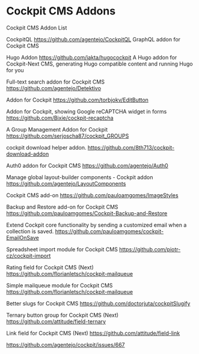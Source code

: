# Cockpit CMS Addons
Cockpit CMS Addon List

CockpitQL
https://github.com/agentejo/CockpitQL
GraphQL addon for Cockpit CMS

Hugo Addon
https://github.com/iakta/hugocockpit
A Hugo addon for Cockpit-Next CMS, generating Hugo compatible content and running Hugo for you

Full-text search addon for Cockpit CMS
https://github.com/agentejo/Detektivo

Addon for Cockpit
https://github.com/torbjokv/EditButton

Addon for Cockpit, showing Google reCAPTCHA widget in forms
https://github.com/Bixie/cockpit-recaptcha

A Group Management Addon for Cockpit
https://github.com/serjoscha87/cockpit_GROUPS

cockpit download helper addon.
https://github.com/8th713/cockpit-download-addon

Auth0 addon for Cockpit CMS
https://github.com/agentejo/Auth0

Manage global layout-builder components - Cockpit addon
https://github.com/agentejo/LayoutComponents

Cockpit CMS add-on
https://github.com/pauloamgomes/ImageStyles

Backup and Restore add-on for Cockpit CMS
https://github.com/pauloamgomes/Cockpit-Backup-and-Restore

Extend Cockpit core functionality by sending a customized email when a collection is saved.
https://github.com/pauloamgomes/cockpit-EmailOnSave

Spreadsheet import module for Cockpit CMS
https://github.com/piotr-cz/cockpit-import

Rating field for Cockpit CMS (Next)
https://github.com/florianletsch/cockpit-mailqueue

Simple mailqueue module for Cockpit CMS
https://github.com/florianletsch/cockpit-mailqueue

Better slugs for Cockpit CMS
https://github.com/doctorjuta/cockpitSlugify

Ternary button group for Cockpit CMS (Next)
https://github.com/attitude/field-ternary


Link field for Cockpit CMS (Next)
https://github.com/attitude/field-link

https://github.com/agentejo/cockpit/issues/667
